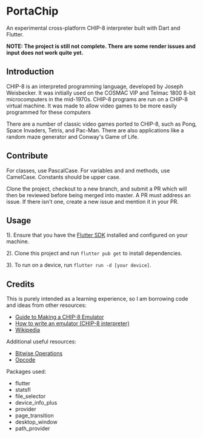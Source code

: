 
# PortaChip

An experimental cross-platform CHIP-8 interpreter built with Dart and Flutter. 

**NOTE: The project is still not complete. There are some render issues and input does not work quite yet.**

## Introduction

CHIP-8 is an interpreted programming language, developed by Joseph Weisbecker. It was initially used on the COSMAC VIP and Telmac 1800 8-bit microcomputers in the mid-1970s. CHIP-8 programs are run on a CHIP-8 virtual machine. It was made to allow video games to be more easily programmed for these computers

There are a number of classic video games ported to CHIP-8, such as Pong, Space Invaders, Tetris, and Pac-Man. There are also applications like a random maze generator and Conway's Game of Life.

## Contribute

For classes, use PascalCase. For variables and and methods, use CamelCase. Constants should be upper case.

Clone the project, checkout to a new branch, and submit a PR which will then be reviewed before being merged into master. A PR must address an issue. If there isn't one, create a new issue and mention it in your PR.

## Usage

1). Ensure that you have the [Flutter SDK](https://flutter.dev) installed and configured on your machine.

2). Clone this project and run ```flutter pub get``` to install dependencies.

3). To run on a device, run ```flutter run -d [your device]```.

## Credits

This is purely intended as a learning experience, so I am borrowing code and ideas from 
other resources:

- [Guide to Making a CHIP-8 Emulator](https://tobiasvl.github.io/blog/write-a-chip-8-emulator/#fetchdecodeexecute-loop)
- [How to write an emulator (CHIP-8 interpreter)](https://multigesture.net/articles/how-to-write-an-emulator-chip-8-interpreter/)
- [Wikipedia](https://en.wikipedia.org/wiki/CHIP-8#Virtual_machine_description)

Additional useful resources:

- [Bitwise Operations](https://en.wikipedia.org/wiki/Bitwise_operation)
- [Opcode](https://en.wikipedia.org/wiki/Opcode)

Packages used:

- flutter
- statsfl
- file_selector
- device_info_plus
- provider
- page_transition
- desktop_window
- path_provider